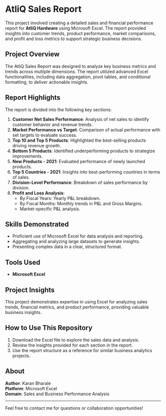 # AtliQ Sales Report  

This project involved creating a detailed sales and financial performance report for **AtliQ Hardware** using Microsoft Excel. The report provided insights into customer trends, product performance, market comparisons, and profit and loss metrics to support strategic business decisions.  

## Project Overview  
The AtliQ Sales Report was designed to analyze key business metrics and trends across multiple dimensions. The report utilized advanced Excel functionalities, including data aggregation, pivot tables, and conditional formatting, to deliver actionable insights.  

## Report Highlights  
The report is divided into the following key sections:  
1. **Customer Net Sales Performance**: Analysis of net sales to identify customer behavior and revenue trends.  
2. **Market Performance vs Target**: Comparison of actual performance with set targets to evaluate success.  
3. **Top 10 and Top 5 Products**: Highlighted the best-selling products driving revenue growth.  
4. **Bottom 5 Products**: Identified underperforming products to strategize improvements.  
5. **New Products - 2021**: Evaluated performance of newly launched products.  
6. **Top 5 Countries - 2021**: Insights into best-performing countries in terms of sales.  
7. **Division-Level Performance**: Breakdown of sales performance by division.  
8. **Profit and Loss Analysis**:  
   - By Fiscal Years: Yearly P&L breakdown.  
   - By Fiscal Months: Monthly trends in P&L and Gross Margins.  
   - Market-specific P&L analysis.  

## Skills Demonstrated  
- Proficient use of Microsoft Excel for data analysis and reporting.  
- Aggregating and analyzing large datasets to generate insights.  
- Presenting complex data in a clear, structured format.  

## Tools Used  
- **Microsoft Excel**  

## Project Insights  
This project demonstrates expertise in using Excel for analyzing sales trends, financial metrics, and product performance, providing valuable business insights.  

## How to Use This Repository  
1. Download the Excel file to explore the sales data and analysis.  
2. Review the insights provided for each section in the report.  
3. Use the report structure as a reference for similar business analytics projects.  

## About  
**Author**: Karan Bharale  
**Platform**: Microsoft Excel  
**Domain**: Sales and Business Performance Analysis  

---  

Feel free to contact me for questions or collaboration opportunities!  

